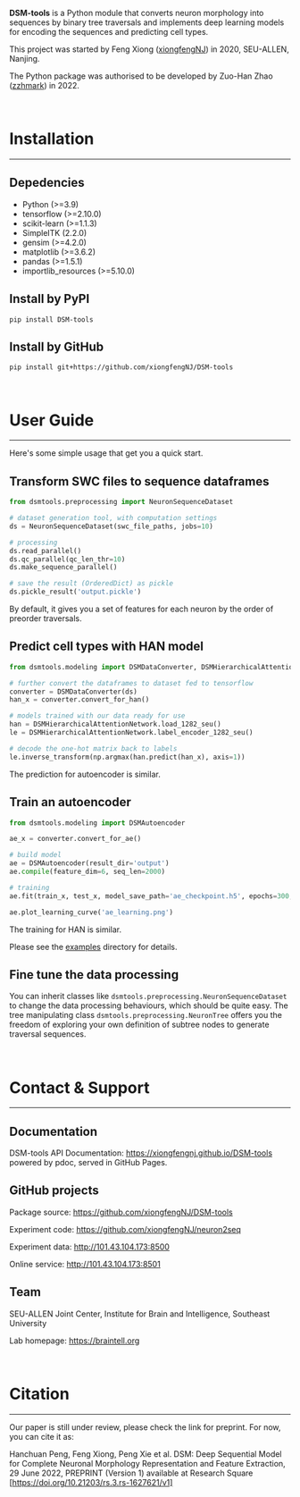 **DSM-tools** is a Python module that converts neuron morphology into sequences by binary tree
traversals and implements deep learning models for encoding the sequences and predicting cell types.

This project was started by Feng Xiong ([xiongfengNJ](https://github.com/xiongfengNJ)) in 2020, SEU-ALLEN, Nanjing.

The Python package was authorised to be developed by Zuo-Han Zhao ([zzhmark](https://github.com/zzhmark)) in 2022.

<br/>

# Installation

---

## Depedencies
* Python (>=3.9)
* tensorflow (>=2.10.0)
* scikit-learn (>=1.1.3)
* SimpleITK (2.2.0)
* gensim (>=4.2.0)
* matplotlib (>=3.6.2)
* pandas (>=1.5.1)
* importlib_resources (>=5.10.0)

## Install by PyPI
```shell
pip install DSM-tools
```

## Install by GitHub
```shell
pip install git+https://github.com/xiongfengNJ/DSM-tools
```

<br/>

# User Guide

---

Here's some simple usage that get you a quick start.

## Transform SWC files to sequence dataframes

```python
from dsmtools.preprocessing import NeuronSequenceDataset

# dataset generation tool, with computation settings
ds = NeuronSequenceDataset(swc_file_paths, jobs=10)

# processing
ds.read_parallel()
ds.qc_parallel(qc_len_thr=10)
ds.make_sequence_parallel()

# save the result (OrderedDict) as pickle
ds.pickle_result('output.pickle')
```
By default, it gives you a set of features for each neuron by the order of preorder traversals.

## Predict cell types with HAN model


```python
from dsmtools.modeling import DSMDataConverter, DSMHierarchicalAttentionNetwork

# further convert the dataframes to dataset fed to tensorflow
converter = DSMDataConverter(ds)
han_x = converter.convert_for_han()

# models trained with our data ready for use
han = DSMHierarchicalAttentionNetwork.load_1282_seu()
le = DSMHierarchicalAttentionNetwork.label_encoder_1282_seu()

# decode the one-hot matrix back to labels
le.inverse_transform(np.argmax(han.predict(han_x), axis=1))
```
The prediction for autoencoder is similar.

## Train an autoencoder

```python
from dsmtools.modeling import DSMAutoencoder

ae_x = converter.convert_for_ae()

# build model
ae = DSMAutoencoder(result_dir='output')
ae.compile(feature_dim=6, seq_len=2000)

# training
ae.fit(train_x, test_x, model_save_path='ae_checkpoint.h5', epochs=300, batch_size=32)

ae.plot_learning_curve('ae_learning.png')
```
The training for HAN is similar.

Please see the [examples](https://github.com/xiongfengNJ/DSM-tools/tree/master/examples) directory for details.
## Fine tune the data processing

You can inherit classes like `dsmtools.preprocessing.NeuronSequenceDataset`
to change the data processing behaviours, which should be quite easy.
The tree manipulating class `dsmtools.preprocessing.NeuronTree`
offers you the freedom of exploring your own definition of subtree nodes to generate traversal sequences.

<br/>

# Contact & Support

---

## Documentation

DSM-tools API Documentation: https://xiongfengnj.github.io/DSM-tools
powered by pdoc, served in GitHub Pages.

## GitHub projects

Package source: https://github.com/xiongfengNJ/DSM-tools

Experiment code: https://github.com/xiongfengNJ/neuron2seq

Experiment data: http://101.43.104.173:8500

Online service: http://101.43.104.173:8501

## Team

SEU-ALLEN Joint Center,
Institute for Brain and Intelligence,
Southeast University

Lab homepage: https://braintell.org

<br/>

# Citation

---

Our paper is still under review, please check the link for preprint. For now, you can cite it as:

Hanchuan Peng, Feng Xiong, Peng Xie et al. DSM: Deep Sequential Model for Complete Neuronal Morphology Representation
and Feature Extraction, 29 June 2022, PREPRINT (Version 1) available at Research Square
[https://doi.org/10.21203/rs.3.rs-1627621/v1]